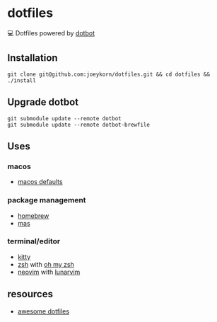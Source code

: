 # dotfiles

:computer: Dotfiles powered by [dotbot](https://github.com/anishathalye/dotbot)
## Installation
`git clone git@github.com:joeykorn/dotfiles.git && cd dotfiles && ./install`

## Upgrade dotbot
`git submodule update --remote dotbot`\
`git submodule update --remote dotbot-brewfile`

## Uses
### macos
- [macos defaults](https://github.com/mathiasbynens/dotfiles/blob/main/.macos)

### package management
- [homebrew](https://brew.sh/)
- [mas](https://github.com/mas-cli/mas)

### terminal/editor
- [kitty](https://sw.kovidgoyal.net/kitty/)
- [zsh](https://www.zsh.org/) with [oh my zsh](https://ohmyz.sh/)
- [neovim](https://neovim.io/) with [lunarvim](https://www.lunarvim.org/)

## resources
- [awesome dotfiles](https://github.com/webpro/awesome-dotfiles)
